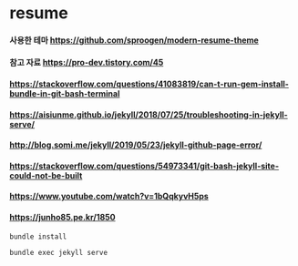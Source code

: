 # resume

#### 사용한 테마 https://github.com/sproogen/modern-resume-theme


#### 참고 자료 https://pro-dev.tistory.com/45
#### https://stackoverflow.com/questions/41083819/can-t-run-gem-install-bundle-in-git-bash-terminal
#### https://aisiunme.github.io/jekyll/2018/07/25/troubleshooting-in-jekyll-serve/
#### http://blog.somi.me/jekyll/2019/05/23/jekyll-github-page-error/
#### https://stackoverflow.com/questions/54973341/git-bash-jekyll-site-could-not-be-built
#### https://www.youtube.com/watch?v=1bQqkyvH5ps
#### https://junho85.pe.kr/1850
~~~
bundle install

bundle exec jekyll serve


~~~